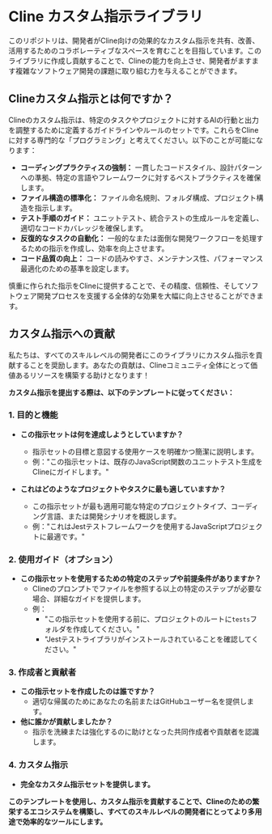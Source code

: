 # Cline カスタム指示ライブラリ

このリポジトリは、開発者がCline向けの効果的なカスタム指示を共有、改善、活用するためのコラボレーティブなスペースを育むことを目指しています。このライブラリに作成し貢献することで、Clineの能力を向上させ、開発者がますます複雑なソフトウェア開発の課題に取り組む力を与えることができます。

## Clineカスタム指示とは何ですか？

Clineのカスタム指示は、特定のタスクやプロジェクトに対するAIの行動と出力を調整するために定義するガイドラインやルールのセットです。これらをClineに対する専門的な「プログラミング」と考えてください。以下のことが可能になります：

-   **コーディングプラクティスの強制：** 一貫したコードスタイル、設計パターンへの準拠、特定の言語やフレームワークに対するベストプラクティスを確保します。
-   **ファイル構造の標準化：** ファイル命名規則、フォルダ構成、プロジェクト構造を指示します。
-   **テスト手順のガイド：** ユニットテスト、統合テストの生成ルールを定義し、適切なコードカバレッジを確保します。
-   **反復的なタスクの自動化：** 一般的なまたは面倒な開発ワークフローを処理するための指示を作成し、効率を向上させます。
-   **コード品質の向上：** コードの読みやすさ、メンテナンス性、パフォーマンス最適化のための基準を設定します。

慎重に作られた指示をClineに提供することで、その精度、信頼性、そしてソフトウェア開発プロセスを支援する全体的な効果を大幅に向上させることができます。

## カスタム指示への貢献

私たちは、すべてのスキルレベルの開発者にこのライブラリにカスタム指示を貢献することを奨励します。あなたの貢献は、Clineコミュニティ全体にとって価値あるリソースを構築する助けとなります！

**カスタム指示を提出する際は、以下のテンプレートに従ってください：**

### 1. 目的と機能

-   **この指示セットは何を達成しようとしていますか？**

    -   指示セットの目標と意図する使用ケースを明確かつ簡潔に説明します。
    -   例："この指示セットは、既存のJavaScript関数のユニットテスト生成をClineにガイドします。"

-   **これはどのようなプロジェクトやタスクに最も適していますか？**
    -   この指示セットが最も適用可能な特定のプロジェクトタイプ、コーディング言語、または開発シナリオを概説します。
    -   例："これはJestテストフレームワークを使用するJavaScriptプロジェクトに最適です。"

### 2. 使用ガイド（オプション）

-   **この指示セットを使用するための特定のステップや前提条件がありますか？**
    -   Clineのプロンプトでファイルを参照する以上の特定のステップが必要な場合、詳細なガイドを提供します。
    -   例：
        -   "この指示セットを使用する前に、プロジェクトのルートに`tests`フォルダを作成してください。"
        -   "Jestテストライブラリがインストールされていることを確認してください。"

### 3. 作成者と貢献者

-   **この指示セットを作成したのは誰ですか？**
    -   適切な帰属のためにあなたの名前またはGitHubユーザー名を提供します。
-   **他に誰かが貢献しましたか？**
    -   指示を洗練または強化するのに助けとなった共同作成者や貢献者を認識します。

### 4. カスタム指示

-   **完全なカスタム指示セットを提供します。**

**このテンプレートを使用し、カスタム指示を貢献することで、Clineのための繁栄するエコシステムを構築し、すべてのスキルレベルの開発者にとってより多用途で効率的なツールにします。**